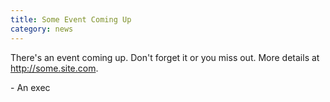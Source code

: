 ```yaml
---
title: Some Event Coming Up
category: news
---
```

There's an event coming up. Don't forget it or you miss out. More details at http://some.site.com.

\- An exec
